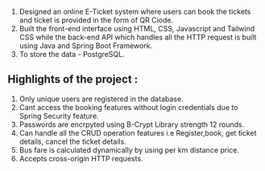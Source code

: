 1. Designed an online E-Ticket system where users can book the tickets and ticket is provided in the form of QR Ciode.
2. Built the front-end interface using HTML, CSS, Javascript and Tailwind CSS while the back-end API which handles all the HTTP request is built using Java and Spring Boot Framework.
3. To store the data - PostgreSQL.


Highlights of the project :
--------------------------------
1. Only unique users are registered in the database.
2. Cant access the booking features without login credentials due to Spring Security feature.
3. Passwords are encrpyted using B-Crypt Library strength 12 rounds.
4. Can handle all the CRUD operation features i.e Register,book, get ticket details, cancel the ticket details.
5. Bus fare is calculated dynamically by using per km distance price.
6. Accepts cross-origin HTTP requests.

